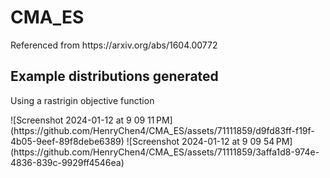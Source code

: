 <h1>CMA_ES</h1>
<p>Referenced from https://arxiv.org/abs/1604.00772</p>
<h2>Example distributions generated</h2>
<p>Using a rastrigin objective function</p>
![Screenshot 2024-01-12 at 9 09 11 PM](https://github.com/HenryChen4/CMA_ES/assets/71111859/d9fd83ff-f19f-4b05-9eef-89f8debe6389)
![Screenshot 2024-01-12 at 9 09 54 PM](https://github.com/HenryChen4/CMA_ES/assets/71111859/3affa1d8-974e-4836-839c-9929ff4546ea)
